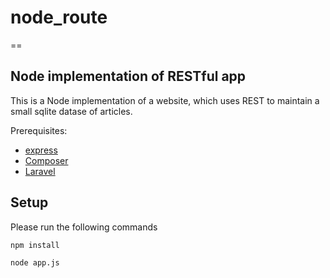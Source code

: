 # node_route

== 
## Node implementation of RESTful app

This is a Node implementation of a website, which uses REST to maintain a small sqlite datase
of articles.

Prerequisites:

- [express]()
- [Composer](https://getcomposer.org/download/)
- [Laravel](https://laravel.com/)

## Setup

Please run the following commands

    npm install

    node app.js




